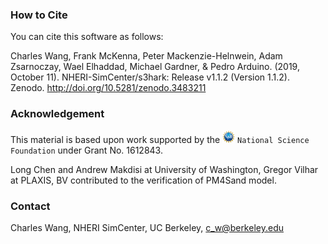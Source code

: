 
### How to Cite
You can cite this software as follows:

Charles Wang, Frank McKenna, Peter Mackenzie-Helnwein, Adam Zsarnoczay, Wael Elhaddad, Michael Gardner, & Pedro Arduino. (2019, October 11). NHERI-SimCenter/s3hark: Release v1.1.2 (Version 1.1.2). Zenodo. http://doi.org/10.5281/zenodo.3483211

### Acknowledgement
This material is based upon work supported by the <img src="https://raw.githubusercontent.com/NHERI-SimCenter/SURF/master/docs/images/nsf.png"  width="20px"  alt="NSF"/> `National Science Foundation` under Grant No. 1612843.

Long Chen and Andrew Makdisi at University of Washington, Gregor Vilhar at PLAXIS, BV contributed to the verification of PM4Sand model. 

### Contact
Charles Wang, NHERI SimCenter, UC Berkeley, c_w@berkeley.edu
